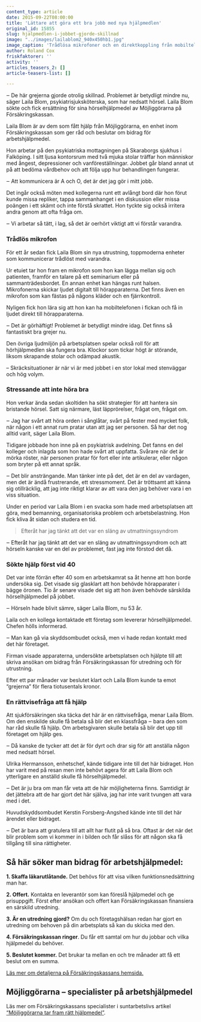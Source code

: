 ```yaml
---
content_type: article
date: 2015-09-22T08:00:00
title: 'Lättare att göra ett bra jobb med nya hjälpmedlen'
original_id: 15855
slug: hjalpmedlen-i-jobbet-gjorde-skillnad
image: "../images/lailablom2_940x450hb1.jpg"
image_caption: 'Trådlösa mikrofoner och en direktkoppling från mobiltelefonen till hörapparaten i öronen.  Det är några av de hjälpmedel som gjort jobbet enklare för psykiatrisjuksköterskan Laila Blom.'
author: Roland Cox
friskfaktorer: ''
activity: ''
articles_teasers_2: []
article-teasers-list: []

---
```


‒ De här grejerna gjorde otrolig skillnad. Problemet är betydligt mindre nu, säger Laila Blom, psykiatrisjuksköterska, som har nedsatt hörsel. Laila Blom sökte och fick ersättning för sina hörselhjälpmedel av Möjliggörarna på Försäkringskassan.

Laila Blom är av dem som fått hjälp från Möjliggörarna, en enhet inom Försäkringskassan som ger råd och beslutar om bidrag för arbetshjälpmedel.

Hon arbetar på den psykiatriska mottagningen på Skaraborgs sjukhus i Falköping. I sitt ljusa kontorsrum med två mjuka stolar träffar hon människor med ångest, depressioner och vanföreställningar. Jobbet går bland annat ut på att bedöma vårdbehov och att följa upp hur behandlingen fungerar.

‒ Att kommunicera är A och O, det är det jag gör i mitt jobb.

Det ingår också möten med kollegerna runt ett avlångt bord där hon förut kunde missa repliker, tappa sammanhanget i en diskussion eller missa poängen i ett skämt och inte förstå skrattet. Hon tyckte sig också irritera andra genom att ofta fråga om.

‒ Vi arbetar så tätt, i lag, så det är oerhört viktigt att vi förstår varandra.

### Trådlös mikrofon

För ett år sedan fick Laila Blom sin nya utrustning, toppmoderna enheter som kommunicerar trådlöst med varandra.

Ur etuiet tar hon fram en mikrofon som hon kan lägga mellan sig och patienten, framför en talare på ett seminarium eller på sammanträdesbordet. En annan enhet kan hängas runt halsen. Mikrofonerna skickar ljudet digitalt till hörapparaterna. Det finns även en mikrofon som kan fästas på någons kläder och en fjärrkontroll.

Nyligen fick hon lära sig att hon kan ha mobiltelefonen i fickan och få in ljudet direkt till hörapparaterna.

‒ Det är görhäftigt! Problemet är betydligt mindre idag. Det finns så fantastiskt bra grejer nu.

Den övriga ljudmiljön på arbetsplatsen spelar också roll för att hörhjälpmedlen ska fungera bra. Klockor som tickar högt är störande, liksom skrapande stolar och odämpad akustik.

– Skräcksituationer är när vi är med jobbet i en stor lokal med stenväggar och hög volym.

### Stressande att inte höra bra

Hon verkar ända sedan skoltiden ha sökt strategier för att hantera sin bristande hörsel. Satt sig närmare, läst läpprörelser, frågat om, frågat om.

‒ Jag har svårt att höra orden i sånglåtar, svårt på fester med mycket folk, när någon i ett annat rum pratar utan att jag ser personen. Så har det nog alltid varit, säger Laila Blom.

Tidigare jobbade hon inne på en psykiatrisk avdelning. Det fanns en del kolleger och inlagda som hon hade svårt att uppfatta. Svårare när det är mörka röster, när personen pratar för fort eller inte artikulerar, eller någon som bryter på ett annat språk.

‒ Det blir ansträngande. Man tänker inte på det, det är en del av vardagen, men det är ändå frustrerande, ett stressmoment. Det är tröttsamt att känna sig otillräcklig, att jag inte riktigt klarar av att vara den jag behöver vara i en viss situation.

Under en period var Laila Blom i en svacka som hade med arbetsplatsen att göra, med bemanning, organisatoriska problem och arbetsbelastning. Hon fick kliva åt sidan och studera en tid.

> Efteråt har jag tänkt att det var en släng av utmattningssyndrom

‒ Efteråt har jag tänkt att det var en släng av utmattningssyndrom och att hörseln kanske var en del av problemet, fast jag inte förstod det då.

### Sökte hjälp först vid 40

Det var inte förrän efter 40 som en arbetskamrat sa åt henne att hon borde undersöka sig. Det visade sig glasklart att hon behövde hörapparater i bägge öronen. Tio år senare visade det sig att hon även behövde särskilda hörselhjälpmedel på jobbet.

‒ Hörseln hade blivit sämre, säger Laila Blom, nu 53 år.

Laila och en kollega kontaktade ett företag som levererar hörselhjälpmedel. Chefen hölls informerad.

‒ Man kan gå via skyddsombudet också, men vi hade redan kontakt med det här företaget.

Firman visade apparaterna, undersökte arbetsplatsen och hjälpte till att skriva ansökan om bidrag från Försäkringskassan för utredning och för utrustning.

Efter ett par månader var beslutet klart och Laila Blom kunde ta emot “grejerna” för flera tiotusentals kronor.

### En rättvisefråga att få hjälp

Att sjukförsäkringen ska täcka det här är en rättvisefråga, menar Laila Blom. Om den enskilde skulle få betala så blir det en klassfråga ‒ bara den som har råd skulle få hjälp. Om arbetsgivaren skulle betala så blir det upp till företaget om hjälp ges.

‒ Då kanske de tycker att det är för dyrt och drar sig för att anställa någon med nedsatt hörsel.

Ulrika Hermansson, enhetschef, kände tidigare inte till det här bidraget. Hon har varit med på resan men inte behövt agera för att Laila Blom och ytterligare en anställd skulle få hörselhjälpmedel.

‒ Det är ju bra om man får veta att de här möjligheterna finns. Samtidigt är det jättebra att de har gjort det här själva, jag har inte varit tvungen att vara med i det.

Huvudskyddsombudet Kerstin Forsberg-Angshed kände inte till det här ärendet eller bidraget.

‒ Det är bara att gratulera till att allt har flutit på så bra. Oftast är det när det blir problem som vi kommer in i bilden och får slåss för att någon ska få tillgång till sina rättigheter.

Så här söker man bidrag för arbetshjälpmedel:
---------------------------------------------

**1\. Skaffa läkarutlåtande.** Det behövs för att visa vilken funktionsnedsättning man har.

**2\. Offert.** Kontakta en leverantör som kan föreslå hjälpmedel och ge prisuppgift. Först efter ansökan och offert kan Försäkringskassan finansiera en särskild utredning.

**3\. Är en utredning gjord?** Om du och företagshälsan redan har gjort en utredning om behoven på din arbetsplats så kan du skicka med den.

**4\. Försäkringskassan ringer**. Du får ett samtal om hur du jobbar och vilka hjälpmedel du behöver.

**5\. Beslutet kommer.** Det brukar ta mellan en och tre månader att få ett beslut om en summa.

[Läs mer om detaljerna på Försäkringskassans hemsida.](https://www.forsakringskassan.se/privatpers/funktionsnedsattning/arbetshjalpmedel)

Möjliggörarna – specialister på arbetshjälpmedel
------------------------------------------------

Läs mer om Försäkringskassans specialister i suntarbetslivs artikel [“Möjliggörarna tar fram rätt hjälpmedel”](/artiklar/battre-rehabilitering/mojliggorarna/ "Möjliggörarna").

